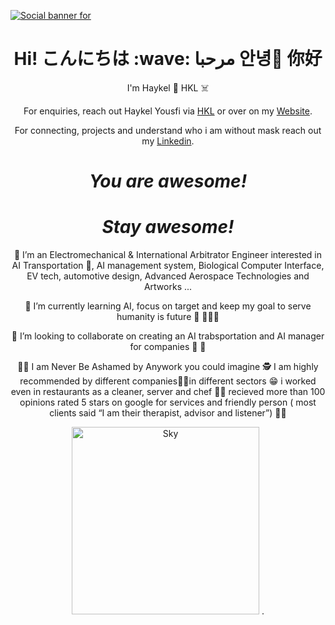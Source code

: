 [![Social banner for](https://www.cyberxtech.com/wp-content/uploads/2013/08/metahy-1150x400.png)](https://www.cyberxtech.com/)
<h1 align='center'> Hi! こんにちは  :wave: مرحبا 안녕🦾 你好</h1>
<p align='center'>
I'm Haykel 🤖 HKL ☠️
</p>
<p align='center'>For enquiries, reach out Haykel Yousfi via <a href="haykel.yousfi@outlook.com">HKL</a> or over on my <a href="https://www.cyberxtech.com/">Website</a>.</p>

<p align='center'>For connecting, projects and understand who i am without mask reach out my <a href="https://www.linkedin.com/in/haykelyousfi770077/">Linkedin</a>.</p>

<h1 align='center'><i>You are awesome!</i></h1>
</p>
<h1 align='center'><i>Stay awesome!</i></h1>
 </p>
 <p align='center'>👀 I’m an Electromechanical & International Arbitrator Engineer interested in AI Transportation 🦿, AI management system, Biological Computer Interface, EV tech, automotive design, Advanced Aerospace Technologies and Artworks ...</p>
</p>
  <p align='center'>💫 I’m currently learning AI, focus on target and keep my goal to serve humanity is future 💫 🚀👨‍🚀
</p>
  <p align='center'>💞️ I’m looking to collaborate on creating an AI trabsportation and AI manager for companies 🤝 🙏
</p>
<p align='center'> 👨‍🏫 I am  Never Be Ashamed by Anywork you could imagine 🕵️ I am highly recommended by different companies👨‍💻in different sectors 😁 i worked even in restaurants as a cleaner, server and chef 👨‍🍳 recieved more than 100 opinions rated 5 stars on google for services and friendly person ( most clients said “I am their therapist, advisor and listener”) 👨‍🎨
<p align='center'>
  <img src="https://user-images.githubusercontent.com/117636358/200675683-c027d446-cd8a-43c9-8d37-ea5373bd77e2.png" alt="Sky" style="width: 300px; height: 300px;">
</a>.</p>

<!---
HKLYousfi/HKLYousfi is a ✨ special ✨ repository because its `(0Y0).md` (this file) appears on your GitHub profile.
You can click the Preview link to take a look at your changes.
--->
